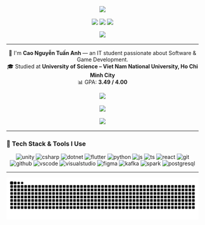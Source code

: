<!-- Profile Header -->
<p align="center">
  <img src="https://capsule-render.vercel.app/api?text=Hey%20I'm%20TAC!&animation=fadeIn&type=waving&color=gradient&height=100"/>
</p>

<p align="center">
  <a href="https://github.com/tac101a?tab=followers"><img src="https://img.shields.io/github/followers/tac101a?logo=github&style=for-the-badge"/></a>
  <a href="https://github.com/tac101a"><img src="https://komarev.com/ghpvc/?username=tac101a&style=for-the-badge"/></a>
  <img src="https://img.shields.io/badge/🎮_Software_%26_Game_Developer-8A2BE2?style=for-the-badge"/>
</p>

<!-- Typing Intro -->
<p align="center">
  <img src="https://readme-typing-svg.herokuapp.com?center=true&vCenter=true&width=700&lines=Software+Developer+%7C+Game+Engineer;Passionate+about+C%23%2C+Unity%2C+and+AI+Integration;Building+creative+apps+and+immersive+experiences;Always+learning+and+improving+every+day!"/>
</p>

---

<!-- Profile Introduction -->
<p align="center">
  👋 I'm <b>Cao Nguyễn Tuấn Anh</b> — an IT student passionate about Software & Game Development.<br/>
  🎓 Studied at <b>University of Science – Viet Nam National University, Ho Chi Minh City</b><br/>
  📊 GPA: <b>3.49 / 4.00</b>
</p>

<!-- GitHub Stats & Activity -->
<p align="center">
  <picture>
    <source srcset="https://github-readme-stats.vercel.app/api?username=tac101a&show_icons=true&theme=radical&include_all_commits=true&rank_icon=github" media="(prefers-color-scheme: dark)"/>
    <img src="https://github-readme-stats.vercel.app/api?username=tac101a&show_icons=true&theme=default&include_all_commits=true&rank_icon=github"/>
  </picture>
</p>

<p align="center">
  <picture>
    <source srcset="https://github-readme-streak-stats.herokuapp.com?user=tac101a&theme=radical" media="(prefers-color-scheme: dark)"/>
    <img src="https://github-readme-streak-stats.herokuapp.com?user=tac101a"/>
  </picture>
</p>

<p align="center">
  <picture>
    <source srcset="https://github-readme-stats.vercel.app/api/top-langs/?username=tac101a&layout=compact&langs_count=8&theme=radical" media="(prefers-color-scheme: dark)"/>
    <img src="https://github-readme-stats.vercel.app/api/top-langs/?username=tac101a&layout=compact&langs_count=8"/>
  </picture>
</p>

---

### 🧩 Tech Stack & Tools I Use

<p align="center">
  <!-- Game Dev -->
  <img src="https://cdn.jsdelivr.net/gh/devicons/devicon/icons/unity/unity-original.svg" alt="unity" width="45" height="45"/>
  <img src="https://cdn.jsdelivr.net/gh/devicons/devicon/icons/csharp/csharp-original.svg" alt="csharp" width="45" height="45"/>
  <img src="https://cdn.jsdelivr.net/gh/devicons/devicon/icons/dotnetcore/dotnetcore-original.svg" alt="dotnet" width="45" height="45"/>

  <!-- Software & App -->
  <img src="https://cdn.jsdelivr.net/gh/devicons/devicon/icons/flutter/flutter-original.svg" alt="flutter" width="45" height="45"/>
  <img src="https://cdn.jsdelivr.net/gh/devicons/devicon/icons/python/python-original.svg" alt="python" width="45" height="45"/>
  <img src="https://cdn.jsdelivr.net/gh/devicons/devicon/icons/javascript/javascript-original.svg" alt="js" width="45" height="45"/>
  <img src="https://cdn.jsdelivr.net/gh/devicons/devicon/icons/typescript/typescript-original.svg" alt="ts" width="45" height="45"/>
  <img src="https://cdn.jsdelivr.net/gh/devicons/devicon/icons/react/react-original.svg" alt="react" width="45" height="45"/>

  <!-- Tools -->
  <img src="https://cdn.jsdelivr.net/gh/devicons/devicon/icons/git/git-original.svg" alt="git" width="45" height="45"/>
  <img src="https://cdn.jsdelivr.net/gh/devicons/devicon/icons/github/github-original.svg" alt="github" width="45" height="45"/>
  <img src="https://cdn.jsdelivr.net/gh/devicons/devicon/icons/vscode/vscode-original.svg" alt="vscode" width="45" height="45"/>
  <img src="https://cdn.jsdelivr.net/gh/devicons/devicon/icons/visualstudio/visualstudio-plain.svg" alt="visualstudio" width="45" height="45"/>
  <img src="https://cdn.jsdelivr.net/gh/devicons/devicon/icons/figma/figma-original.svg" alt="figma" width="45" height="45"/>
  
  <!-- Side / Data Projects -->
  <img src="https://cdn.jsdelivr.net/gh/devicons/devicon/icons/apachekafka/apachekafka-original.svg" alt="kafka" width="45" height="45"/>
  <img src="https://cdn.jsdelivr.net/gh/devicons/devicon/icons/apachespark/apachespark-original.svg" alt="spark" width="45" height="45"/>
  <img src="https://cdn.jsdelivr.net/gh/devicons/devicon/icons/postgresql/postgresql-original.svg" alt="postgresql" width="45" height="45"/>
</p>

---

<!-- Snake animation -->
<p align="center">
  <picture>
    <source media="(prefers-color-scheme: dark)" srcset="https://raw.githubusercontent.com/tac101a/tac101a/output/github-contribution-grid-snake-dark.svg">
    <source media="(prefers-color-scheme: light)" srcset="https://raw.githubusercontent.com/tac101a/tac101a/output/github-contribution-grid-snake.svg">
    <img alt="github contribution grid snake animation" src="https://raw.githubusercontent.com/tac101a/tac101a/output/github-contribution-grid-snake.svg">
  </picture>
</p>
